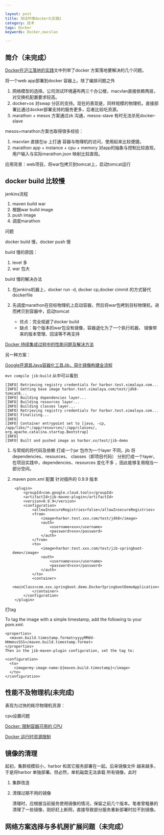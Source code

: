 ```yaml
---

layout: post
title: 测试环境docker化实践2
category: 技术
tags: Docker
keywords: Docker,macvlan

---
```



## 简介（未完成）

[Docker在沪江落地的实践](https://hujiangtech.github.io/tech/%E5%90%8E%E7%AB%AF/2017/03/21/Docker.html)文中列举了docker 方案落地要解决的几个问题。


将一个web app部署到docker 容器上。除了编排问题之外

1. 网络模型的选择。公司测试环境遍布两三个办公楼，macvlan直接依赖两层，对交换机配置要求较高。
2. docker+os 对swap 分区的支持。现在的表现是，同样规模的物理机，直接部署比通过docker部署支持的服务更多，后者比较吃资源。
3. marathon + mesos 方案通过zk 沟通，mesos-slave 有时无法杀死docker-slave

mesos+marathon方案也取得很多经验：

1. macvlan 直接在ip 上打通 容器与物理机的访问，使用起来比较便捷。
2. marathon app + instance + cpu + memory 对app的抽象与控制比较直观，用户输入与实际marathon.json 映射比较直观。

应用背景：web项目，将war包拷贝到tomcat上，启动tomcat运行


## docker build 比较慢


jenkins流程

1. maven build war
2. 根据war build image
3. push image
4. 调度marathon

问题

docker build 慢，docker push 慢
	
build 慢的原因：

1. level 多
2. war 包大

build 慢的解决办法

1. 在jenkins机器上，docker run -d, docker cp,docker cimmit 的方式替代dockerfile
2. 先调度marathon在目标物理机上启动容器，然后将war包拷到目标物理机，进而拷贝到容器中，启动tomcat

	* 优点：完全规避了docker build
	* 缺点：每个版本的war包没有镜像，容器退化为了一个执行机器， 镜像带来的版本管理、回滚等不再支持

	
[Docker 持续集成过程中的性能问题及解决方法](http://oilbeater.com/docker/2016/01/02/use-docker-performance-issue-and-solution.html)

另一种方案：

[Google开源其Java容器化工具Jib，简化镜像构建全流程](https://mp.weixin.qq.com/s/KwmVoFeUG8gJCrgh5AFkvQ)

`mvn compile jib:build` 从中可以看到


	[INFO] Retrieving registry credentials for harbor.test.ximalaya.com...
	[INFO] Getting base image harbor.test.ximalaya.com/test/jdk8-tomcat8...
	[INFO] Building dependencies layer...
	[INFO] Building resources layer...
	[INFO] Building classes layer...
	[INFO] Retrieving registry credentials for harbor.test.ximalaya.com...
	[INFO] Finalizing...
	[INFO] 
	[INFO] Container entrypoint set to [java, -cp, /app/libs/*:/app/resources/:/app/classes/, org.apache.catalina.startup.Bootstrap]
	[INFO] 
	[INFO] Built and pushed image as harbor.xx/test/jib-demo


1. 与常规的将代码及依赖 打成一个jar 包作为一个layer 不同，jib 将dependencies、resources、 classes（即项目代码） 分别打成一个layer， 在项目实践中，dependencies、resources 变化不多 ，因此能够复用相当一部分空间。

2. maven pom.xml 配置 针对插件的 0.9.9 版本

		<plugin>
			<groupId>com.google.cloud.tools</groupId>
			<artifactId>jib-maven-plugin</artifactId>
			<version>0.9.9</version>
			<configuration>
				<allowInsecureRegistries>false</allowInsecureRegistries>
				<from>
					<image>harbor.test.xxx.com/test/jdk8</image>
					<auth>
						<username>xxx</username>
						<password>xxx</password>
					</auth>
				</from>
				<to>
					<image>harbor.test.xxx.com/test/jib-springboot-demo</image>
					<auth>
						<username>xxx</username>
						<password>xxx</password>
					</auth>
				</to>
				<container>
					<mainClass>com.xxx.springboot.demo.DockerSpringbootDemoApplication</mainClass>
				</container>
			</configuration>
		</plugin>


打tag


To tag the image with a simple timestamp, add the following to your pom.xml:

	<properties>
	  <maven.build.timestamp.format>yyyyMMdd-HHmmssSSS</maven.build.timestamp.format>
	</properties>
	Then in the jib-maven-plugin configuration, set the tag to:
	
	<configuration>
	  <to>
	    <image>my-image-name:${maven.build.timestamp}</image>
	  </to>
	</configuration>

## 性能不及物理机(未完成)

表现为过快的耗尽物理机资源：

cpu设置问题

[Docker: 限制容器可用的 CPU](https://www.cnblogs.com/sparkdev/p/8052522.html)

[Docker 运行时资源限制](http://blog.csdn.net/candcplusplus/article/details/53728507)

## 镜像的清理

起初，集群规模较小，harbor 和其它服务部署在一起。后来镜像文件 越来越多，于是将harbor 单独部署。但必然，单机磁盘无法承载 所有镜像，此时

1. 集群改造
2. 清理过期不用的镜像

	清理时，应根据当前服务使用镜像的情况，保留之前几个版本。笔者曾粗暴的清理了一些镜像，刚好赶上断网，直接导致部分服务重新部署时拉不到镜像。

## 网络方案选择与多机房扩展问题（未完成）

